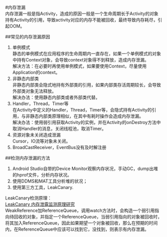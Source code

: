 #内存泄漏      
内存泄漏一般是指Activity，造成的原因一般是一个生命周期长于Activity的对象持有Activity的引用，导致activity对应的内存不能被回收，最终导致内存耗尽，引起OOM。       

##常见的内存泄漏原因		

1. 单例模式       
	静态的单例模式在应用程序的生命周期内一直存在，如果一个单例模式的对象中持有Context对象，会导致context对象得不到释放，造成内存泄漏。     
	解决方法：在必要时再使用单例模式，如果要使用Context，尽量使用Application的context。         
2. 非静态内部类     
	非静态内部类会隐式地持有外部类的引用，如果内部类存活周期较长，会导致外部类对象无法释放。	      
	解决办法：使用静态内部类或者外部类代替。       
3. Handler，Thread，Timer等     
	在Activity中定义的Handler，Thread，Timer等，会隐式持有Activity的引用，与非静态内部类原理相似，在其中有耗时操作会造成内存泄漏。      
	解决办法：使用弱引用获取Activity的实例，并在Activity的onDestroy方法中取消Handler的消息，关闭线程池，取消Timer。    
4. 资源对象未关闭造成泄漏     
	Cursor，IO流等对象未关闭。     
5. BroadCastReceiver，EventBus没有及时解注册    


##检测内存泄漏的方法       
1. Android Studio自带的Device Monitor观察内存状况，手动GC，dump出堆的hprof文件，分析内存状况。     
2. 使用DDMS和MAT工具分析堆的状况；     
3. 使用第三方工具，LeakCanary.     
 
LeakCanary检测原理：      
[LeakCanary 内存泄露监测原理研究](https://www.jianshu.com/p/5ee6b471970e)     
WeakReference加ReferenceQueue，调用watch方法时，会构造一个弱引用指向待回收的对象，并指定一个ReferenceQueue，当弱引用指向的对象被回收时，将其加入ReferenceQueue，因此如果期望一个对象被回收，那么在预期的时间内，在ReferenceQueue中应该可以找到它，没找到，则表示有内存泄漏。
   


